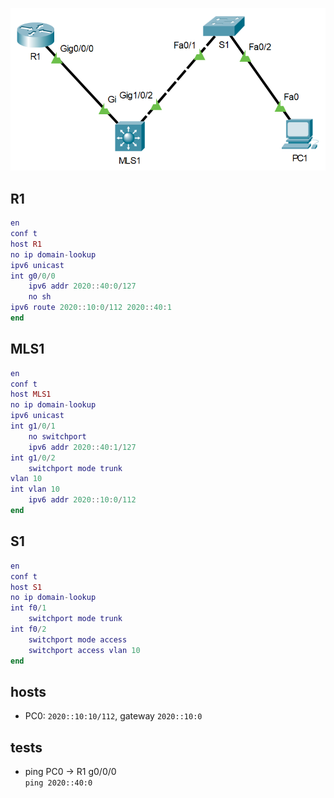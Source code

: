 ![](https://github.com/Ketho/PJTIR/blob/master/Examples/minimal_topology/minimal_topology.png)

## R1
```lua
en
conf t
host R1
no ip domain-lookup
ipv6 unicast
int g0/0/0
    ipv6 addr 2020::40:0/127
    no sh
ipv6 route 2020::10:0/112 2020::40:1
end
```

## MLS1
```lua
en
conf t
host MLS1
no ip domain-lookup
ipv6 unicast
int g1/0/1
    no switchport
    ipv6 addr 2020::40:1/127
int g1/0/2
    switchport mode trunk
vlan 10
int vlan 10
    ipv6 addr 2020::10:0/112
end
```

## S1
```lua
en
conf t
host S1
no ip domain-lookup
int f0/1
    switchport mode trunk
int f0/2
    switchport mode access
    switchport access vlan 10
end
```

## hosts
- PC0: `2020::10:10/112`, gateway `2020::10:0`

## tests
- ping PC0 -> R1 g0/0/0  
`ping 2020::40:0`
